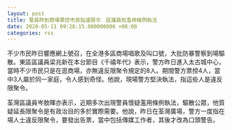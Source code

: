 ```yaml
---
layout: post
title: 警員昨到商場票控市民指違限令　區議員批濫用條例執法
date: 2020-05-11 09:28:15.000000000 +08:00
categories: rss
---
```


不少市民昨日響應網上號召，在全港多區商場唱歌及叫口號，大批防暴警察到場驅散。東區區議員梁兆新在本台節目《千禧年代》表示，警方昨日進入太古城中心，當時不少市民只是在逛商場，亦無違反限聚令規定的8人。期間警方票控4人，當中3人屬於同一家庭，令人感到奇怪。他說，現場警方堅決執法，指這些人是違反限聚令。

荃灣區議員岑敖暉亦表示，近期多次出現警員懷疑濫用條例執法，驅散公眾，他質疑延長限聚令是有政治目的多於實際需要。他說，昨日在荃灣廣場，警方一度指在場人士違反限聚令，要發出告票，當中包括傳媒工作者，其後才改為口頭警告。
